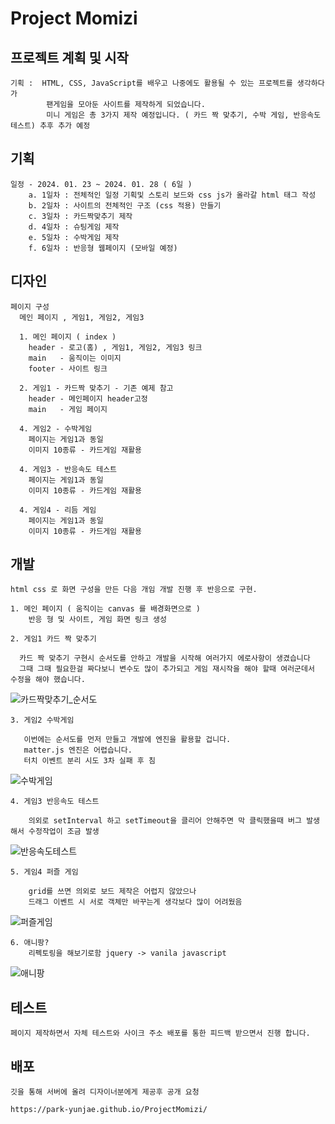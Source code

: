 # Project Momizi

## 프로젝트 계획 및 시작

    기획 :  HTML, CSS, JavaScript를 배우고 나중에도 활용될 수 있는 프로젝트를 생각하다가 
            팬게임을 모아둔 사이트를 제작하게 되었습니다.
            미니 게임은 총 3가지 제작 예정입니다. ( 카드 짝 맞추기, 수박 게임, 반응속도 테스트) 추후 추가 예정
    
## 기획

    일정 - 2024. 01. 23 ~ 2024. 01. 28 ( 6일 )
        a. 1일차 : 전체적인 일정 기획및 스토리 보드와 css js가 올라갈 html 태그 작성
        b. 2일차 : 사이트의 전체적인 구조 (css 적용) 만들기
        c. 3일차 : 카드짝맞추기 제작
        d. 4일차 : 슈팅게임 제작
        e. 5일차 : 수박게임 제작
        f. 6일차 : 반응형 웹페이지 (모바일 예정)

## 디자인

    페이지 구성
      메인 페이지 , 게임1, 게임2, 게임3

      1. 메인 페이지 ( index ) 
        header - 로고(홈) , 게임1, 게임2, 게임3 링크
        main   - 움직이는 이미지
        footer - 사이트 링크

      2. 게임1 - 카드짝 맞추기 - 기존 예제 참고
        header - 메인페이지 header고정
        main   - 게임 페이지
        
      4. 게임2 - 수박게임
        페이지는 게임1과 동일
        이미지 10종류 - 카드게임 재활용
        
      4. 게임3 - 반응속도 테스트
        페이지는 게임1과 동일
        이미지 10종류 - 카드게임 재활용
        
      4. 게임4 - 리듬 게임
        페이지는 게임1과 동일
        이미지 10종류 - 카드게임 재활용

## 개발
    html css 로 화면 구성을 만든 다음 개임 개발 진행 후 반응으로 구현.

    1. 메인 페이지 ( 움직이는 canvas 를 배경화면으로 )    
        반응 형 및 사이트, 게임 화면 링크 생성

    2. 게임1 카드 짝 맞추기

      카드 짝 맞추기 구현시 순서도를 안하고 개발을 시작해 여러가지 에로사항이 생겼습니다
      그때 그때 필요한걸 짜다보니 변수도 많이 추가되고 게임 재시작을 해야 할때 여러군데서 수정을 해야 했습니다.
        
![카드짝맞추기_순서도](https://github.com/PARK-Yunjae/ProjectMomizi/assets/153791225/5411f50c-e99e-4951-a9b0-84265384c9cb)

    3. 게임2 수박게임
    
       이번에는 순서도를 먼저 만들고 개발에 엔진을 활용할 겁니다.
       matter.js 엔진은 어렵습니다.
       터치 이벤트 분리 시도 3차 실패 후 침

![수박게임](https://github.com/PARK-Yunjae/ProjectMomizi/assets/153791225/c29b3feb-aece-4217-ac0c-dda074316c37)

    4. 게임3 반응속도 테스트
    
        의외로 setInterval 하고 setTimeout을 클리어 안해주면 막 클릭했을때 버그 발생해서 수정작업이 조금 발생

![반응속도테스트](https://github.com/PARK-Yunjae/ProjectMomizi/assets/153791225/c091f0e5-1f14-4d98-b4aa-d72a3e9f622b)

    5. 게임4 퍼즐 게임
    
        grid를 쓰면 의외로 보드 제작은 어렵지 않았으나
        드래그 이벤트 시 서로 객체만 바꾸는게 생각보다 많이 어려웠음

![퍼즐게임](https://github.com/PARK-Yunjae/ProjectMomizi/assets/153791225/75514082-6460-41b3-9e3a-428e723a5725)

    6. 애니팡?
        리펙토링을 해보기로함 jquery -> vanila javascript 

![애니팡](https://github.com/PARK-Yunjae/ProjectMomizi/assets/153791225/bad7b81f-97b2-49a6-aeea-52a0a81865c2)



## 테스트 
    페이지 제작하면서 자체 테스트와 사이크 주소 배포를 통한 피드백 받으면서 진행 합니다.
## 배포
    깃을 통해 서버에 올려 디자이너분에게 제공후 공개 요청

    https://park-yunjae.github.io/ProjectMomizi/
